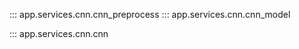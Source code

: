 ::: app.services.cnn.cnn_preprocess
::: app.services.cnn.cnn_model

<!-- ::: services.cnn.cnn -->

::: app.services.cnn.cnn
